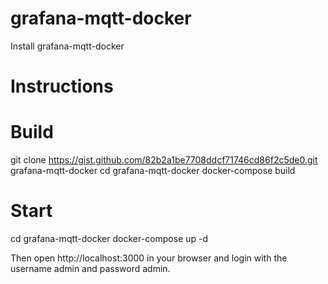 # grafana-mqtt-docker
Install grafana-mqtt-docker
# Instructions
# Build
git clone https://gist.github.com/82b2a1be7708ddcf71746cd86f2c5de0.git grafana-mqtt-docker
cd grafana-mqtt-docker
docker-compose build
# Start
cd grafana-mqtt-docker
docker-compose up -d

Then open http://localhost:3000 in your browser and login with the username admin and password admin.
